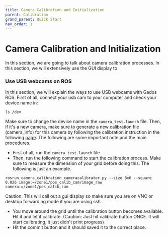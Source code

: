 ```yaml
---
title: Camera Calibration and Initialization
parent: Calibration
grand_parent: Quick Start
nav_order: 1
---
```


# Camera Calibration and Initialization
In this section, we are going to talk about camera calibration processes. In this section, we will extensively use the GUI display to 

### Use USB webcams on ROS
In this section, we will explain the ways to use USB webcams with Gados ROS. First of all, connect your usb cam to your computer and check your device name in:
```
ls /dev
```
Make sure to change the device name in the ```camera_test.launch``` file. 
Then, if it's a new camera, make sure to generate a new calibration file (camera_info) for this camera by following the calibration instruction in the following [page](http://wiki.ros.org/camera_calibration/Tutorials/MonocularCalibration). The following are some important note and the main procedures.
* First of all, run the ```camera_test.launch``` file
* Then, run the following command to start the calibration process. Make sure to measure the dimension of your grid before doing this. The following is just an example.
```
rosrun camera_calibration cameracalibrator.py --size 8x6 --square 0.026 image:=/zone1/pos_calib_cam/image_raw camera:=/zone1/pos_calib_cam
```
Caution: This will call out a gui display so make sure you are on VNC or desktop forwarding mode if you are using ssh.
* You move around the grid until the calibration button becomes available. Hit it and let it calibrate. (Caution: Just hit calibrate button ONCE. It will start calibrating, it just didn't print progress)
* Hit the commit button and it should saved it to the correct place.
